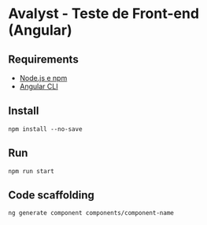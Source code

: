 # Avalyst - Teste de Front-end (Angular)

## Requirements

- [Node.js e npm](https://nodejs.org/en/download/)
- [Angular CLI](https://angular.io/cli)

## Install

`npm install --no-save`

## Run

`npm run start`

## Code scaffolding

`ng generate component components/component-name`
